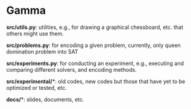 # Gamma


**src/utils.py**: utilities, e.g., for drawing a graphical chessboard, etc. that others might use them.

**src/problems.py**: for encoding a given problem, currently, only queen domination problem into SAT

**src/experiments.py**: for conducting an experiment, e.g., executing and comparing different solvers, and encoding methods.

**src/experimental/***: old codes, new codes but those that have yet to be optimized or tested, etc.

**docs/***: slides, documents, etc.


